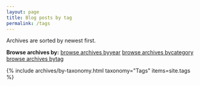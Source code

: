 ```yaml
---
layout: page
title: Blog posts by tag
permalink: /tags
---
```


Archives are sorted by newest first.

<nav class="menu archives text-center" aria-label="browse archives">
  <strong aria-hidden="true">Browse archives by:</strong>
  <a href="/archive"><span class="visually-hidden">browse archives by</span>year</a>
  <a href="/categories"><span class="visually-hidden">browse archives by</span>category</a>
  <a href="/tags" class="active" aria-current="page"><span class="visually-hidden">browse archives by</span>tag</a>
</nav>

{% include archives/by-taxonomy.html taxonomy="Tags" items=site.tags %}
